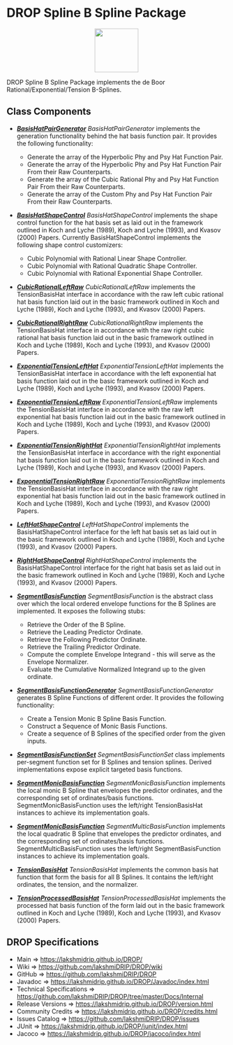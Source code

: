 # DROP Spline B Spline Package

<p align="center"><img src="https://github.com/lakshmiDRIP/DROP/blob/master/DRIP_Logo.gif?raw=true" width="100"></p>

DROP Spline B Spline Package implements the de Boor Rational/Exponential/Tension B-Splines.


## Class Components

 * [***BasisHatPairGenerator***](https://github.com/lakshmiDRIP/DROP/tree/master/src/main/java/org/drip/spline/bspline/BasisHatPairGenerator.java)
 <i>BasisHatPairGenerator</i> implements the generation functionality behind the hat basis function pair. It
 provides the following functionality:
 	* Generate the array of the Hyperbolic Phy and Psy Hat Function Pair.
 	* Generate the array of the Hyperbolic Phy and Psy Hat Function Pair From their Raw Counterparts.
 	* Generate the array of the Cubic Rational Phy and Psy Hat Function Pair From their Raw Counterparts.
 	* Generate the array of the Custom Phy and Psy Hat Function Pair From their Raw Counterparts.

 * [***BasisHatShapeControl***](https://github.com/lakshmiDRIP/DROP/tree/master/src/main/java/org/drip/spline/bspline/BasisHatShapeControl.java)
 <i>BasisHatShapeControl</i> implements the shape control function for the hat basis set as laid out in the
 framework outlined in Koch and Lyche (1989), Koch and Lyche (1993), and Kvasov (2000) Papers. Currently
 BasisHatShapeControl implements the following shape control customizers:
 	* Cubic Polynomial with Rational Linear Shape Controller.
 	* Cubic Polynomial with Rational Quadratic Shape Controller.
 	* Cubic Polynomial with Rational Exponential Shape Controller.

 * [***CubicRationalLeftRaw***](https://github.com/lakshmiDRIP/DROP/tree/master/src/main/java/org/drip/spline/bspline/CubicRationalLeftRaw.java)
 <i>CubicRationalLeftRaw</i> implements the TensionBasisHat interface in accordance with the raw left cubic
 rational hat basis function laid out in the basic framework outlined in Koch and Lyche (1989), Koch and
 Lyche (1993), and Kvasov (2000) Papers.

 * [***CubicRationalRightRaw***](https://github.com/lakshmiDRIP/DROP/tree/master/src/main/java/org/drip/spline/bspline/CubicRationalRightRaw.java)
 <i>CubicRationalRightRaw</i> implements the TensionBasisHat interface in accordance with the raw right cubic
 rational hat basis function laid out in the basic framework outlined in Koch and Lyche (1989), Koch and
 Lyche (1993), and Kvasov (2000) Papers.

 * [***ExponentialTensionLeftHat***](https://github.com/lakshmiDRIP/DROP/tree/master/src/main/java/org/drip/spline/bspline/ExponentialTensionLeftHat.java)
 <i>ExponentialTensionLeftHat</i> implements the TensionBasisHat interface in accordance with the left
 exponential hat basis function laid out in the basic framework outlined in Koch and Lyche (1989), Koch and
 Lyche (1993), and Kvasov (2000) Papers.

 * [***ExponentialTensionLeftRaw***](https://github.com/lakshmiDRIP/DROP/tree/master/src/main/java/org/drip/spline/bspline/ExponentialTensionLeftRaw.java)
 <i>ExponentialTensionLeftRaw</i> implements the TensionBasisHat interface in accordance with the raw left
 exponential hat basis function laid out in the basic framework outlined in Koch and Lyche (1989), Koch and
 Lyche (1993), and Kvasov (2000) Papers.

 * [***ExponentialTensionRightHat***](https://github.com/lakshmiDRIP/DROP/tree/master/src/main/java/org/drip/spline/bspline/ExponentialTensionRightHat.java)
 <i>ExponentialTensionRightHat</i> implements the TensionBasisHat interface in accordance with the right
 exponential hat basis function laid out in the basic framework outlined in Koch and Lyche (1989), Koch and
 Lyche (1993), and Kvasov (2000) Papers.

 * [***ExponentialTensionRightRaw***](https://github.com/lakshmiDRIP/DROP/tree/master/src/main/java/org/drip/spline/bspline/ExponentialTensionRightRaw.java)
 <i>ExponentialTensionRightRaw</i> implements the TensionBasisHat interface in accordance with the raw right
 exponential hat basis function laid out in the basic framework outlined in Koch and Lyche (1989), Koch and
 Lyche (1993), and Kvasov (2000) Papers.

 * [***LeftHatShapeControl***](https://github.com/lakshmiDRIP/DROP/tree/master/src/main/java/org/drip/spline/bspline/LeftHatShapeControl.java)
 <i>LeftHatShapeControl</i> implements the BasisHatShapeControl interface for the left hat basis set as laid
 out in the basic framework outlined in Koch and Lyche (1989), Koch and Lyche (1993), and Kvasov (2000)
 Papers.

 * [***RightHatShapeControl***](https://github.com/lakshmiDRIP/DROP/tree/master/src/main/java/org/drip/spline/bspline/RightHatShapeControl.java)
 <i>RightHatShapeControl</i> implements the BasisHatShapeControl interface for the right hat basis set as
 laid out in the basic framework outlined in Koch and Lyche (1989), Koch and Lyche (1993), and Kvasov (2000)
 Papers.

 * [***SegmentBasisFunction***](https://github.com/lakshmiDRIP/DROP/tree/master/src/main/java/org/drip/spline/bspline/SegmentBasisFunction.java)
 <i>SegmentBasisFunction</i> is the abstract class over which the local ordered envelope functions for the B
 Splines are implemented. It exposes the following stubs:
 	* Retrieve the Order of the B Spline.
 	* Retrieve the Leading Predictor Ordinate.
 	* Retrieve the Following Predictor Ordinate.
 	* Retrieve the Trailing Predictor Ordinate.
 	* Compute the complete Envelope Integrand - this will serve as the Envelope Normalizer.
 	* Evaluate the Cumulative Normalized Integrand up to the given ordinate.

 * [***SegmentBasisFunctionGenerator***](https://github.com/lakshmiDRIP/DROP/tree/master/src/main/java/org/drip/spline/bspline/SegmentBasisFunctionGenerator.java)
 <i>SegmentBasisFunctionGenerator</i> generates B Spline Functions of different order. It provides the
 following functionality:
 	* Create a Tension Monic B Spline Basis Function.
 	* Construct a Sequence of Monic Basis Functions.
 	* Create a sequence of B Splines of the specified order from the given inputs.

 * [***SegmentBasisFunctionSet***](https://github.com/lakshmiDRIP/DROP/tree/master/src/main/java/org/drip/spline/bspline/SegmentBasisFunctionSet.java)
 <i>SegmentBasisFunctionSet</i> class implements per-segment function set for B Splines and tension splines.
 Derived implementations expose explicit targeted basis functions.

 * [***SegmentMonicBasisFunction***](https://github.com/lakshmiDRIP/DROP/tree/master/src/main/java/org/drip/spline/bspline/SegmentMonicBasisFunction.java)
 <i>SegmentMonicBasisFunction</i> implements the local monic B Spline that envelopes the predictor ordinates,
 and the corresponding set of ordinates/basis functions. SegmentMonicBasisFunction uses the left/right
 TensionBasisHat instances to achieve its implementation goals.

 * [***SegmentMonicBasisFunction***](https://github.com/lakshmiDRIP/DROP/tree/master/src/main/java/org/drip/spline/bspline/SegmentMonicBasisFunction.java)
 <i>SegmentMulticBasisFunction</i> implements the local quadratic B Spline that envelopes the predictor
 ordinates, and the corresponding set of ordinates/basis functions. SegmentMulticBasisFunction uses the
 left/right SegmentBasisFunction instances to achieve its implementation goals.

 * [***TensionBasisHat***](https://github.com/lakshmiDRIP/DROP/tree/master/src/main/java/org/drip/spline/bspline/TensionBasisHat.java)
 <i>TensionBasisHat</i> implements the common basis hat function that form the basis for all B Splines. It
 contains the left/right ordinates, the tension, and the normalizer.

 * [***TensionProcessedBasisHat***](https://github.com/lakshmiDRIP/DROP/tree/master/src/main/java/org/drip/spline/bspline/TensionProcessedBasisHat.java)
 <i>TensionProcessedBasisHat</i> implements the processed hat basis function of the form laid out in the
 basic framework outlined in Koch and Lyche (1989), Koch and Lyche (1993), and Kvasov (2000) Papers.


## DROP Specifications

 * Main                     => https://lakshmidrip.github.io/DROP/
 * Wiki                     => https://github.com/lakshmiDRIP/DROP/wiki
 * GitHub                   => https://github.com/lakshmiDRIP/DROP
 * Javadoc                  => https://lakshmidrip.github.io/DROP/Javadoc/index.html
 * Technical Specifications => https://github.com/lakshmiDRIP/DROP/tree/master/Docs/Internal
 * Release Versions         => https://lakshmidrip.github.io/DROP/version.html
 * Community Credits        => https://lakshmidrip.github.io/DROP/credits.html
 * Issues Catalog           => https://github.com/lakshmiDRIP/DROP/issues
 * JUnit                    => https://lakshmidrip.github.io/DROP/junit/index.html
 * Jacoco                   => https://lakshmidrip.github.io/DROP/jacoco/index.html
